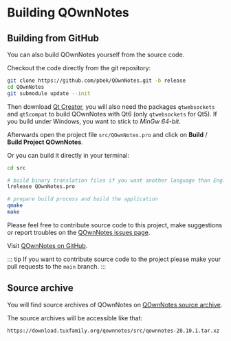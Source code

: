 # Building QOwnNotes

## Building from GitHub

You can also build QOwnNotes yourself from the source code.

Checkout the code directly from the git repository:

```bash
git clone https://github.com/pbek/QOwnNotes.git -b release
cd QOwnNotes
git submodule update --init
```

Then download [Qt Creator](https://www.qt.io/download-open-source), you will also
need the packages `qtwebsockets` and `qt5compat` to build QOwnNotes with Qt6
(only `qtwebsockets` for Qt5). If you build under Windows, you want to stick to
*MinGw 64-bit*.

Afterwards open the project file `src/QOwnNotes.pro` and click on
**Build** / **Build Project QOwnNotes**.

Or you can build it directly in your terminal:

```bash
cd src

# build binary translation files if you want another language than English
lrelease QOwnNotes.pro

# prepare build process and build the application
qmake
make
```

Please feel free to contribute source code to this project, make suggestions or
report troubles on the [QOwnNotes issues page](https://github.com/pbek/QOwnNotes/issues).

Visit [QOwnNotes on GitHub](https://github.com/pbek/QOwnNotes).

::: tip
If you want to contribute source code to the project please make your pull requests
to the  `main` branch.
:::

## Source archive

You will find source archives of QOwnNotes on [QOwnNotes source archive](https://download.tuxfamily.org/qownnotes/src/).

The source archives will be accessible like that:

`https://download.tuxfamily.org/qownnotes/src/qownnotes-20.10.1.tar.xz`
